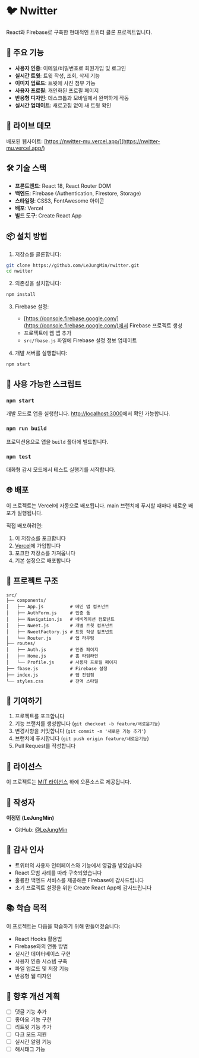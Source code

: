 # 🐦 Nwitter

React와 Firebase로 구축한 현대적인 트위터 클론 프로젝트입니다.

## 🌟 주요 기능

- **사용자 인증**: 이메일/비밀번호로 회원가입 및 로그인
- **실시간 트윗**: 트윗 작성, 조회, 삭제 기능
- **이미지 업로드**: 트윗에 사진 첨부 가능
- **사용자 프로필**: 개인화된 프로필 페이지
- **반응형 디자인**: 데스크톱과 모바일에서 완벽하게 작동
- **실시간 업데이트**: 새로고침 없이 새 트윗 확인

## 🚀 라이브 데모

배포된 웹사이트: [https://nwitter-mu.vercel.app/](https://nwitter-mu.vercel.app/)

## 🛠️ 기술 스택

- **프론트엔드**: React 18, React Router DOM
- **백엔드**: Firebase (Authentication, Firestore, Storage)
- **스타일링**: CSS3, FontAwesome 아이콘
- **배포**: Vercel
- **빌드 도구**: Create React App

## 📦 설치 방법

1. 저장소를 클론합니다:
```bash
git clone https://github.com/LeJungMin/nwitter.git
cd nwitter
```

2. 의존성을 설치합니다:
```bash
npm install
```

3. Firebase 설정:
   - [https://console.firebase.google.com/](https://console.firebase.google.com/)에서 Firebase 프로젝트 생성
   - 프로젝트에 웹 앱 추가
   - `src/fbase.js` 파일에 Firebase 설정 정보 업데이트

4. 개발 서버를 실행합니다:
```bash
npm start
```

## 🔧 사용 가능한 스크립트

### `npm start`
개발 모드로 앱을 실행합니다. [http://localhost:3000](http://localhost:3000)에서 확인 가능합니다.

### `npm run build`
프로덕션용으로 앱을 `build` 폴더에 빌드합니다.

### `npm test`
대화형 감시 모드에서 테스트 실행기를 시작합니다.

## 🌐 배포

이 프로젝트는 Vercel에 자동으로 배포됩니다. main 브랜치에 푸시할 때마다 새로운 배포가 실행됩니다.

직접 배포하려면:
1. 이 저장소를 포크합니다
2. [Vercel](https://vercel.com/)에 가입합니다
3. 포크한 저장소를 가져옵니다
4. 기본 설정으로 배포합니다

## 📁 프로젝트 구조

```
src/
├── components/
│   ├── App.js          # 메인 앱 컴포넌트
│   ├── AuthForm.js     # 인증 폼
│   ├── Navigation.js   # 네비게이션 컴포넌트
│   ├── Nweet.js        # 개별 트윗 컴포넌트
│   ├── NweetFactory.js # 트윗 작성 컴포넌트
│   └── Router.js       # 앱 라우팅
├── routes/
│   ├── Auth.js         # 인증 페이지
│   ├── Home.js         # 홈 타임라인
│   └── Profile.js      # 사용자 프로필 페이지
├── fbase.js            # Firebase 설정
├── index.js            # 앱 진입점
└── styles.css          # 전역 스타일
```

## 🤝 기여하기

1. 프로젝트를 포크합니다
2. 기능 브랜치를 생성합니다 (`git checkout -b feature/새로운기능`)
3. 변경사항을 커밋합니다 (`git commit -m '새로운 기능 추가'`)
4. 브랜치에 푸시합니다 (`git push origin feature/새로운기능`)
5. Pull Request를 작성합니다

## 📝 라이선스

이 프로젝트는 [MIT 라이선스](LICENSE) 하에 오픈소스로 제공됩니다.

## 👤 작성자

**이정민 (LeJungMin)**
- GitHub: [@LeJungMin](https://github.com/LeJungMin)

## 🙏 감사 인사

- 트위터의 사용자 인터페이스와 기능에서 영감을 받았습니다
- React 모범 사례를 따라 구축되었습니다
- 훌륭한 백엔드 서비스를 제공해준 Firebase에 감사드립니다
- 초기 프로젝트 설정을 위한 Create React App에 감사드립니다

## 📚 학습 목적

이 프로젝트는 다음을 학습하기 위해 만들어졌습니다:
- React Hooks 활용법
- Firebase와의 연동 방법
- 실시간 데이터베이스 구현
- 사용자 인증 시스템 구축
- 파일 업로드 및 저장 기능
- 반응형 웹 디자인

## 🔮 향후 개선 계획

- [ ] 댓글 기능 추가
- [ ] 좋아요 기능 구현
- [ ] 리트윗 기능 추가
- [ ] 다크 모드 지원
- [ ] 실시간 알림 기능
- [ ] 해시태그 기능
